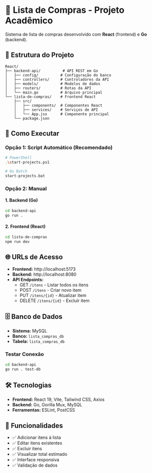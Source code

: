 # 🛒 Lista de Compras - Projeto Acadêmico

Sistema de lista de compras desenvolvido com **React** (frontend) e **Go** (backend).

## 📁 Estrutura do Projeto

```
React/
├── backend-api/          # API REST em Go
│   ├── config/          # Configuração do banco
│   ├── controllers/     # Controladores da API
│   ├── models/          # Modelos de dados
│   ├── routers/         # Rotas da API
│   └── main.go          # Arquivo principal
└── lista-de-compras/    # Frontend React
    ├── src/
    │   ├── components/  # Componentes React
    │   ├── services/    # Serviços de API
    │   └── App.jsx      # Componente principal
    └── package.json
```

## 🚀 Como Executar

### Opção 1: Script Automático (Recomendado)
```bash
# PowerShell
.\start-projects.ps1

# Ou Batch
start-projects.bat
```

### Opção 2: Manual

#### 1. Backend (Go)
```bash
cd backend-api
go run .
```

#### 2. Frontend (React)
```bash
cd lista-de-compras
npm run dev
```

## 🌐 URLs de Acesso

- **Frontend:** http://localhost:5173
- **Backend:** http://localhost:8080
- **API Endpoints:**
  - GET `/itens` - Listar todos os itens
  - POST `/itens` - Criar novo item
  - PUT `/itens/{id}` - Atualizar item
  - DELETE `/itens/{id}` - Excluir item

## 🗄️ Banco de Dados

- **Sistema:** MySQL
- **Banco:** `lista_compras_db`
- **Tabela:** `lista_compras_db`

### Testar Conexão
```bash
cd backend-api
go run . test-db
```

## 🛠️ Tecnologias

- **Frontend:** React 19, Vite, Tailwind CSS, Axios
- **Backend:** Go, Gorilla Mux, MySQL
- **Ferramentas:** ESLint, PostCSS

## 📝 Funcionalidades

- ✅ Adicionar itens à lista
- ✅ Editar itens existentes
- ✅ Excluir itens
- ✅ Visualizar total estimado
- ✅ Interface responsiva
- ✅ Validação de dados 